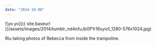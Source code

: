 ```yaml
---
date: "2014-10-08"
---
```


![yo yo]({{ site.baseurl }}/assets/images/2014/tumblr_nd4nfuJb0P1r16syio1_1280-576x1024.jpg)

Riu taking photos of Rebecca from inside the trampoline.

